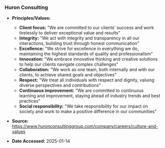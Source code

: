 ### Huron Consulting

- **Principles/Values:**
  - **Client focus:** "We are committed to our clients' success and work tirelessly to deliver exceptional value and results"
  - **Integrity:** "We act with integrity and transparency in all our interactions, building trust through honest communication"
  - **Excellence:** "We strive for excellence in everything we do, maintaining the highest standards of quality and professionalism"
  - **Innovation:** "We embrace innovative thinking and creative solutions to help our clients navigate complex challenges"
  - **Collaboration:** "We work as one team, both internally and with our clients, to achieve shared goals and objectives"
  - **Respect:** "We treat all individuals with respect and dignity, valuing diverse perspectives and contributions"
  - **Continuous improvement:** "We are committed to continuous learning and improvement, staying ahead of industry trends and best practices"
  - **Social responsibility:** "We take responsibility for our impact on society and work to make a positive difference in our communities"

- **Source:** https://www.huronconsultinggroup.com/company/careers/culture-and-values
- **Date Accessed:** 2025-01-14